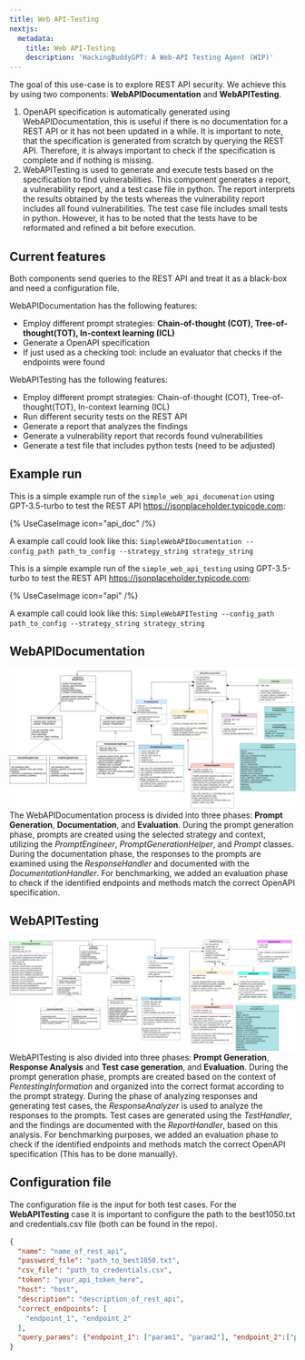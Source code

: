 ```yaml
---
title: Web API-Testing
nextjs:
  metadata:
    title: Web API-Testing
    description: 'HackingBuddyGPT: A Web-API Testing Agent (WIP)'
---
```


The goal of this use-case is to explore REST API security. We achieve this by using two components: **WebAPIDocumentation** and **WebAPITesting**. 
1. OpenAPI specification is automatically generated using WebAPIDocumentation, this is useful if there is no documentation for a REST API or it has not been updated in a while. It is important to note, that the specification is generated from scratch by querying the REST API. Therefore, it is always important to check if the specification is complete and if nothing is missing.
2. WebAPITesting is used to generate and execute tests based on the specification to find vulnerabilities. This component generates a report, a vulnerability report, and a test case file in python. The report interprets the results obtained by the tests whereas the vulnerability report includes all found vulnerabilities. The test case file includes small tests in python. However, it has to be noted that the tests have to be reformated and refined a bit before execution.


## Current features
Both components send queries to the REST API and treat it as a black-box and need a configuration file.

WebAPIDocumentation has the following features:

- Employ different prompt strategies: **Chain-of-thought (COT), Tree-of-thought(TOT), In-context learning (ICL)**
- Generate a OpenAPI specification
- If just used as a checking tool: include an evaluator that checks if the endpoints were found

WebAPITesting has the following features:

- Employ different prompt strategies: Chain-of-thought (COT), Tree-of-thought(TOT), In-context learning (ICL)
- Run different security tests on the REST API
- Generate a report that analyzes the findings
- Generate a vulnerability report that records found vulnerabilities
- Generate a test file that includes python tests (need to be adjusted)

## Example run
This is a simple example run of the `simple_web_api_documenation` using GPT-3.5-turbo to test the REST API https://jsonplaceholder.typicode.com:

{% UseCaseImage icon="api_doc" /%}

 A example call could look like this: `SimpleWebAPIDocumentation --config_path path_to_config --strategy_string strategy_string`


This is a simple example run of the `simple_web_api_testing` using GPT-3.5-turbo to test the REST API https://jsonplaceholder.typicode.com:

{% UseCaseImage icon="api" /%}

A example call could look like this: `SimpleWebAPITesting --config_path path_to_config --strategy_string strategy_string`


## WebAPIDocumentation 
![Webdoc_class_diagram.png](../../../../images/usecases/Webdoc_class_diagram.png)
The WebAPIDocumentation process is divided into three phases: **Prompt Generation**, **Documentation**, and **Evaluation**. During the prompt generation phase, prompts are created using the selected strategy and context, utilizing the _PromptEngineer_, _PromptGenerationHelper_, and _Prompt_ classes. During the documentation phase, the responses to the prompts are examined using the _ResponseHandler_ and documented with the _DocumentationHandler_. For benchmarking, we added an evaluation phase to check if the identified endpoints and methods match the correct OpenAPI specification.

## WebAPITesting
![Webtest_class_diagram.png](../../../../images/usecases/Webtest_class_diagram.png)
WebAPITesting is also divided into three phases: **Prompt Generation**, **Response Analysis** and **Test case generation**, and **Evaluation**. During the prompt generation phase, prompts are created based on the context of _PentestingInformation_ and organized into the correct format according to the prompt strategy. During the phase of analyzing responses and generating test cases, the _ResponseAnalyzer_ is used to analyze the responses to the prompts. Test cases are generated using the _TestHandler_, and the findings are documented with the _ReportHandler_, based on this analysis. For benchmarking purposes, we added an evaluation phase to check if the identified endpoints and methods match the correct OpenAPI specification (This has to be done manually). 

## Configuration file
The configuration file is the input for both test cases. For the **WebAPITesting** case it is important to configure the path to the best1050.txt and credentials.csv file (both can be found in the repo).
```json 
{
  "name": "name_of_rest_api",
  "password_file": "path_to_best1050.txt",
  "csv_file": "path_to_credentials.csv", 
  "token": "your_api_token_here",
  "host": "host",
  "description": "description_of_rest_api",
  "correct_endpoints": [
    "endpoint_1", "endpoint_2"
  ],
  "query_params": {"endpoint_1": ["param1", "param2"], "endpoint_2":["param3", "param4"]}
}
```
